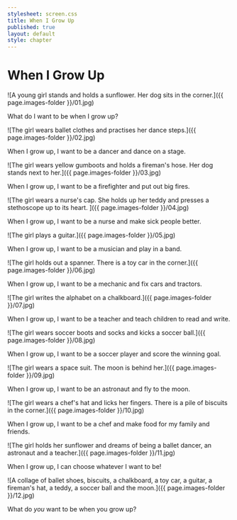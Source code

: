 ```yaml
---
stylesheet: screen.css
title: When I Grow Up
published: true
layout: default
style: chapter
---
```


# When I Grow Up

![A young girl stands and holds a sunflower. Her dog sits in the corner.]({{ page.images-folder }}/01.jpg)

What do I want to be when I grow up?

![The girl wears ballet clothes and practises her dance steps.]({{ page.images-folder }}/02.jpg)

When I grow up, I want to be a dancer and dance on a stage.

![The girl wears yellow gumboots and holds a fireman's hose. Her dog stands next to her.]({{ page.images-folder }}/03.jpg)

When I grow up, I want to be a firefighter and put out big fires.

![The girl wears a nurse's cap. She holds up her teddy and presses a stethoscope up to its heart. ]({{ page.images-folder }}/04.jpg)

When I grow up, I want to be a nurse and make sick people better.

![The girl plays a guitar.]({{ page.images-folder }}/05.jpg)

When I grow up, I want to be a musician and play in a band.

![The girl holds out a spanner. There is a toy car in the corner.]({{ page.images-folder }}/06.jpg)

When I grow up, I want to be a mechanic and fix cars and tractors. 

![The girl writes the alphabet on a chalkboard.]({{ page.images-folder }}/07.jpg)

When I grow up, I want to be a teacher and teach children to read and write.

![The girl wears soccer boots and socks and kicks a soccer ball.]({{ page.images-folder }}/08.jpg)

When I grow up, I want to be a soccer player and score the winning goal.

![The girl wears a space suit. The moon is behind her.]({{ page.images-folder }}/09.jpg)

When I grow up, I want to be an astronaut and fly to the moon.

![The girl wears a chef's hat and licks her fingers. There is a pile of biscuits in the corner.]({{ page.images-folder }}/10.jpg)

When I grow up, I want to be a chef and make food for my family and friends. 

![The girl holds her sunflower and dreams of being a ballet dancer, an astronaut and a teacher.]({{ page.images-folder }}/11.jpg)

When I grow up, I can choose whatever I want to be! 

![A collage of ballet shoes, biscuits, a chalkboard, a toy car, a guitar, a fireman's hat, a teddy, a soccer ball and the moon.]({{ page.images-folder }}/12.jpg)

What do *you* want to be when you grow up?
